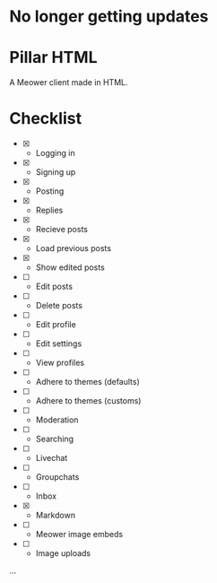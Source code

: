 # No longer getting updates

# Pillar HTML
A Meower client made in HTML.

# Checklist
- [X] - Logging in
- [X] - Signing up
- [X] - Posting
- [X] - Replies
- [X] - Recieve posts
- [X] - Load previous posts
- [X] - Show edited posts
- [ ] - Edit posts
- [ ] - Delete posts
- [ ] - Edit profile
- [ ] - Edit settings
- [ ] - View profiles 
- [ ] - Adhere to themes (defaults)
- [ ] - Adhere to themes (customs)
- [ ] - Moderation
- [ ] - Searching
- [ ] - Livechat
- [ ] - Groupchats
- [ ] - Inbox
- [X] - Markdown
- [ ] - Meower image embeds
- [ ] - Image uploads

...
